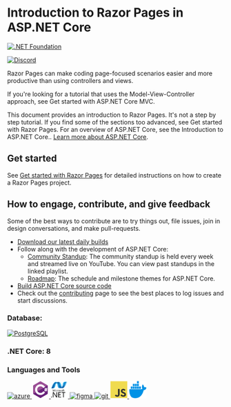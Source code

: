 Introduction to Razor Pages in ASP.NET Core
============

[![.NET Foundation](https://img.shields.io/badge/.NET%20Foundation-blueviolet.svg)](https://www.dotnetfoundation.org/)

[![Discord](https://img.shields.io/discord/732297728826277939?style=flat-square&label=Discord&logo=discord&logoColor=white&color=7289DA)](https://aka.ms/dotnet-discord)

Razor Pages can make coding page-focused scenarios easier and more productive than using controllers and views.

If you're looking for a tutorial that uses the Model-View-Controller approach, see Get started with ASP.NET Core MVC.

This document provides an introduction to Razor Pages. It's not a step by step tutorial. If you find some of the sections too advanced, see Get started with Razor Pages. For an overview of ASP.NET Core, see the Introduction to ASP.NET Core.. [Learn more about ASP.NET Core]([https://learn.microsoft.com/aspnet/core/](https://learn.microsoft.com/en-us/aspnet/core/razor-pages/?view=aspnetcore-8.0&tabs=visual-studio)).

## Get started

See [Get started with Razor Pages](https://learn.microsoft.com/en-us/aspnet/core/tutorials/razor-pages/razor-pages-start?view=aspnetcore-8.0) for detailed instructions on how to create a Razor Pages project.

## How to engage, contribute, and give feedback

Some of the best ways to contribute are to try things out, file issues, join in design conversations,
and make pull-requests.

* [Download our latest daily builds](./docs/DailyBuilds.md)
* Follow along with the development of ASP.NET Core:
    * [Community Standup](https://live.asp.net): The community standup is held every week and streamed live on YouTube. You can view past standups in the linked playlist.
    * [Roadmap](https://aka.ms/aspnet/roadmap): The schedule and milestone themes for ASP.NET Core.
* [Build ASP.NET Core source code](./docs/BuildFromSource.md)
* Check out the [contributing](CONTRIBUTING.md) page to see the best places to log issues and start discussions.
<h3 align="left">Database:</h3>
<p align="left"> <a href="https://www.postgresql.org/" target="_blank" rel="noreferrer"> <img src="https://www.postgresql.org/media/img/about/press/elephant.png" alt="PostgreSQL" width="40" height="40"/> </a> </p>
<h3 align="left">.NET Core: 8 </h3>
<h3 align="left">Languages and Tools</h3>
<p align="left"><a href="https://azure.microsoft.com/en-in/" target="_blank" rel="noreferrer"> <img src="https://www.vectorlogo.zone/logos/microsoft_azure/microsoft_azure-icon.svg" alt="azure" width="40" height="40"/> </a> <a href="https://www.w3schools.com/cs/" target="_blank" rel="noreferrer"> <img src="https://raw.githubusercontent.com/devicons/devicon/master/icons/csharp/csharp-original.svg" alt="csharp" width="40" height="40"/> </a> <a href="https://dotnet.microsoft.com/" target="_blank" rel="noreferrer"> <img src="https://raw.githubusercontent.com/devicons/devicon/master/icons/dot-net/dot-net-original-wordmark.svg" alt="dotnet" width="40" height="40"/> </a> <a href="https://www.figma.com/" target="_blank" rel="noreferrer"> <img src="https://www.vectorlogo.zone/logos/figma/figma-icon.svg" alt="figma" width="40" height="40"/> </a> <a href="https://git-scm.com/" target="_blank" rel="noreferrer"> <img src="https://www.vectorlogo.zone/logos/git-scm/git-scm-icon.svg" alt="git" width="40" height="40"/> </a> <a href="https://developer.mozilla.org/en-US/docs/Web/JavaScript" target="_blank" rel="noreferrer"> <img src="https://raw.githubusercontent.com/devicons/devicon/master/icons/javascript/javascript-original.svg" alt="javascript" width="40" height="40"/> </a>  <a href="https://www.docker.com/" target="_blank" rel="docker"> <img src="https://github.com/mahfuzmorshed/docker_postgresql/blob/main/Docker.png" alt="Docker" width="40" height="40"/> </a> </p>
